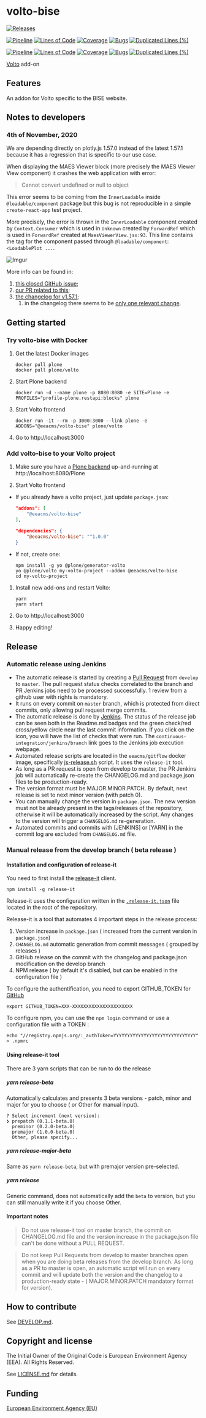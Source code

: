 # volto-bise

[![Releases](https://img.shields.io/github/v/release/eea/volto-bise)](https://github.com/eea/volto-bise/releases)

[![Pipeline](https://ci.eionet.europa.eu/buildStatus/icon?job=volto-addons%2Fvolto-bise%2Fmaster&subject=master)](https://ci.eionet.europa.eu/view/Github/job/volto-addons/job/volto-bise/job/master/display/redirect)
[![Lines of Code](https://sonarqube.eea.europa.eu/api/project_badges/measure?project=volto-bise-master&metric=ncloc)](https://sonarqube.eea.europa.eu/dashboard?id=volto-bise-master)
[![Coverage](https://sonarqube.eea.europa.eu/api/project_badges/measure?project=volto-bise-master&metric=coverage)](https://sonarqube.eea.europa.eu/dashboard?id=volto-bise-master)
[![Bugs](https://sonarqube.eea.europa.eu/api/project_badges/measure?project=volto-bise-master&metric=bugs)](https://sonarqube.eea.europa.eu/dashboard?id=volto-bise-master)
[![Duplicated Lines (%)](https://sonarqube.eea.europa.eu/api/project_badges/measure?project=volto-bise-master&metric=duplicated_lines_density)](https://sonarqube.eea.europa.eu/dashboard?id=volto-bise-master)

[![Pipeline](https://ci.eionet.europa.eu/buildStatus/icon?job=volto-addons%2Fvolto-bise%2Fdevelop&subject=develop)](https://ci.eionet.europa.eu/view/Github/job/volto-addons/job/volto-bise/job/develop/display/redirect)
[![Lines of Code](https://sonarqube.eea.europa.eu/api/project_badges/measure?project=volto-bise-develop&metric=ncloc)](https://sonarqube.eea.europa.eu/dashboard?id=volto-bise-develop)
[![Coverage](https://sonarqube.eea.europa.eu/api/project_badges/measure?project=volto-bise-develop&metric=coverage)](https://sonarqube.eea.europa.eu/dashboard?id=volto-bise-develop)
[![Bugs](https://sonarqube.eea.europa.eu/api/project_badges/measure?project=volto-bise-develop&metric=bugs)](https://sonarqube.eea.europa.eu/dashboard?id=volto-bise-develop)
[![Duplicated Lines (%)](https://sonarqube.eea.europa.eu/api/project_badges/measure?project=volto-bise-develop&metric=duplicated_lines_density)](https://sonarqube.eea.europa.eu/dashboard?id=volto-bise-develop)

[Volto](https://github.com/plone/volto) add-on

## Features

An addon for Volto specific to the BISE website.

## Notes to developers

### 4th of November, 2020

We are depending directly on plotly.js 1.57.0 instead of the latest 1.57.1 because it has a regression that is specific to our use case.

When displaying the MAES Viewer block (more precisely the MAES Viewer View component) it crashes the web application with error:

> Cannot convert undefined or null to object

This error seems to be coming from the `InnerLoadable` inside `@loadable/component` package but this bug is not reproducible in a simple `create-react-app` test project.

More precisely, the error is thrown in the `InnerLoadable` component created by `Context.Consumer` which is used in `Unknown` created by `ForwardRef` which is used in `ForwardRef` created at `MaesViewerView.jsx:93`. This line contains the tag for the component passed through `@loadable/component`: `<LoadablePlot ...`.

![Imgur](https://i.imgur.com/tgBvpP2.png)

More info can be found in:

1. [this closed GitHub issue](https://github.com/plotly/plotly.js/issues/5243);
2. [our PR related to this](https://github.com/eea/volto-bise/pull/32);
3. [the changelog for v1.57.1](https://github.com/plotly/plotly.js/releases/tag/v1.57.1);
   1. in the changelog there seems to be [only one relevant change](https://github.com/plotly/plotly.js/pull/5223).

## Getting started

### Try volto-bise with Docker

1. Get the latest Docker images

   ```
   docker pull plone
   docker pull plone/volto
   ```

1. Start Plone backend
   ```
   docker run -d --name plone -p 8080:8080 -e SITE=Plone -e PROFILES="profile-plone.restapi:blocks" plone
   ```

1. Start Volto frontend

   ```
   docker run -it --rm -p 3000:3000 --link plone -e ADDONS="@eeacms/volto-bise" plone/volto
   ```

1. Go to http://localhost:3000

### Add volto-bise to your Volto project

1. Make sure you have a [Plone backend](https://plone.org/download) up-and-running at http://localhost:8080/Plone

1. Start Volto frontend

* If you already have a volto project, just update `package.json`:

   ```JSON
   "addons": [
       "@eeacms/volto-bise"
   ],

   "dependencies": {
       "@eeacms/volto-bise": "^1.0.0"
   }
   ```

* If not, create one:

   ```
   npm install -g yo @plone/generator-volto
   yo @plone/volto my-volto-project --addon @eeacms/volto-bise
   cd my-volto-project
   ```

1. Install new add-ons and restart Volto:

   ```
   yarn
   yarn start
   ```

1. Go to http://localhost:3000

1. Happy editing!

## Release

### Automatic release using Jenkins

*  The automatic release is started by creating a [Pull Request](../../compare/master...develop) from `develop` to `master`. The pull request status checks correlated to the branch and PR Jenkins jobs need to be processed successfully. 1 review from a github user with rights is mandatory.
* It runs on every commit on `master` branch, which is protected from direct commits, only allowing pull request merge commits.
* The automatic release is done by [Jenkins](https://ci.eionet.europa.eu). The status of the release job can be seen both in the Readme.md badges and the green check/red cross/yellow circle near the last commit information. If you click on the icon, you will have the list of checks that were run. The `continuous-integration/jenkins/branch` link goes to the Jenkins job execution webpage.
* Automated release scripts are located in the `eeacms/gitflow` docker image, specifically [js-release.sh](https://github.com/eea/eea.docker.gitflow/blob/master/src/js-release.sh) script. It  uses the `release-it` tool.
* As long as a PR request is open from develop to master, the PR Jenkins job will automatically re-create the CHANGELOG.md and package.json files to be production-ready.
* The version format must be MAJOR.MINOR.PATCH. By default, next release is set to next minor version (with patch 0).
* You can manually change the version in `package.json`.  The new version must not be already present in the tags/releases of the repository, otherwise it will be automatically increased by the script. Any changes to the version will trigger a `CHANGELOG.md` re-generation.
* Automated commits and commits with [JENKINS] or [YARN] in the commit log are excluded from `CHANGELOG.md` file.

### Manual release from the develop branch ( beta release )

#### Installation and configuration of release-it

You need to first install the [release-it](https://github.com/release-it/release-it)  client.

   ```
   npm install -g release-it
   ```

Release-it uses the configuration written in the [`.release-it.json`](./.release-it.json) file located in the root of the repository.

Release-it is a tool that automates 4 important steps in the release process:

1. Version increase in `package.json` ( increased from the current version in `package.json`)
2. `CHANGELOG.md` automatic generation from commit messages ( grouped by releases )
3. GitHub release on the commit with the changelog and package.json modification on the develop branch
4. NPM release ( by default it's disabled, but can be enabled in the configuration file )

To configure the authentification, you need to export GITHUB_TOKEN for [GitHub](https://github.com/settings/tokens)

   ```
   export GITHUB_TOKEN=XXX-XXXXXXXXXXXXXXXXXXXXXX
   ```

 To configure npm, you can use the `npm login` command or use a configuration file with a TOKEN :

   ```
   echo "//registry.npmjs.org/:_authToken=YYYYYYYYYYYYYYYYYYYYYYYYYYYYYY" > .npmrc
   ```

#### Using release-it tool

There are 3 yarn scripts that can be run to do the release

##### yarn release-beta

Automatically calculates and presents 3 beta versions - patch, minor and major for you to choose ( or Other for manual input).

```
? Select increment (next version):
❯ prepatch (0.1.1-beta.0)
  preminor (0.2.0-beta.0)
  premajor (1.0.0-beta.0)
  Other, please specify...
```

##### yarn release-major-beta

Same as `yarn release-beta`, but with premajor version pre-selected.

##### yarn release

Generic command, does not automatically add the `beta` to version, but you can still manually write it if you choose Other.

#### Important notes

> Do not use release-it tool on master branch, the commit on CHANGELOG.md file and the version increase in the package.json file can't be done without a PULL REQUEST.

> Do not keep Pull Requests from develop to master branches open when you are doing beta releases from the develop branch. As long as a PR to master is open, an automatic script will run on every commit and will update both the version and the changelog to a production-ready state - ( MAJOR.MINOR.PATCH mandatory format for version).


## How to contribute

See [DEVELOP.md](https://github.com/eea/volto-bise/blob/master/DEVELOP.md).

## Copyright and license

The Initial Owner of the Original Code is European Environment Agency (EEA).
All Rights Reserved.

See [LICENSE.md](https://github.com/eea/volto-bise/blob/master/LICENSE.md) for details.

## Funding

[European Environment Agency (EU)](http://eea.europa.eu)

